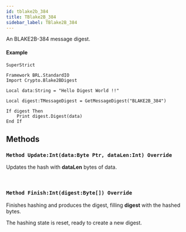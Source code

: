 ```yaml
---
id: tblake2b_384
title: TBlake2B_384
sidebar_label: TBlake2B_384
---
```


An BLAKE2B-384 message digest.


#### Example
```blitzmax
SuperStrict

Framework BRL.StandardIO
Import Crypto.Blake2BDigest

Local data:String = "Hello Digest World !!"

Local digest:TMessageDigest = GetMessageDigest("BLAKE2B_384")

If digest Then
	Print digest.Digest(data)
End If
```
## Methods

### `Method Update:Int(data:Byte Ptr, dataLen:Int) Override`

Updates the hash with <b>dataLen</b> bytes of data.

<br/>

### `Method Finish:Int(digest:Byte[]) Override`

Finishes hashing and produces the digest, filling <b>digest</b> with the hashed bytes.

The hashing state is reset, ready to create a new digest.


<br/>

